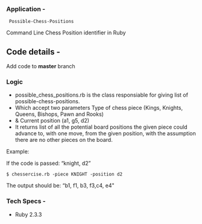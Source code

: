 ### Application -
     Possible-Chess-Positions
Command Line Chess Position identifier in Ruby

## Code details -
Add code to **master** branch

### Logic
* possible_chess_positions.rb is the class responsiable for giving list of possible-chess-positions.
* Which accept two parameters Type of chess piece (Kings, Knights, Queens, Bishops, Pawn and Rooks)
* & Current position (a1, g5, d2)
* It returns list of all the potential board positions the given piece could advance to, with one move, from the given position, with the assumption there are
no other pieces on the board.

Example:

If the code is passed: “knight, d2”

	$ chessercise.rb -piece KNIGHT -position d2

The output should be: “b1, f1, b3, f3,c4, e4"

### Tech Specs -
* Ruby 2.3.3

